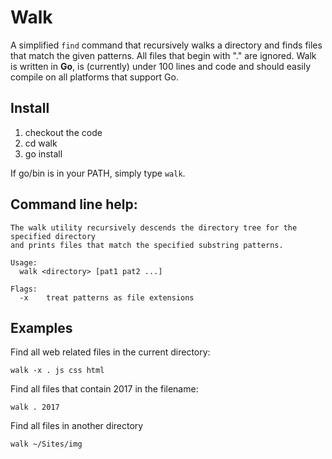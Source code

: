 # Walk
A simplified `find` command that recursively walks a directory and finds files that match the given patterns.  All files that begin with "." are ignored.  Walk is written in **Go**, is (currently) under 100 lines and code and should easily compile on all platforms that support Go.

## Install

1. checkout the code
2. cd walk
3. go install

If go/bin is in your PATH, simply type `walk`.

## Command line help:

```
The walk utility recursively descends the directory tree for the specified directory
and prints files that match the specified substring patterns.

Usage:
  walk <directory> [pat1 pat2 ...]

Flags:
  -x	treat patterns as file extensions
```

## Examples

Find all web related files in the current directory:

    walk -x . js css html

Find all files that contain 2017 in the filename:

    walk . 2017

Find all files in another directory

    walk ~/Sites/img

